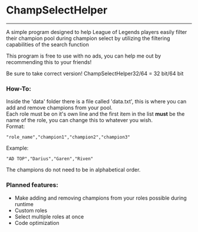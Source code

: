 # ChampSelectHelper
--------
A simple program designed to help League of Legends players easily filter their champion pool during champion select by utilizing the filtering capabilities of the search function

This program is free to use with no ads, you can help me out by recommending this to your friends!

Be sure to take correct version! ChampSelectHelper32/64 = 32 bit/64 bit

### How-To:  
Inside the 'data' folder there is a file called 'data.txt', this is where you can add and remove champions
from your pool.  
Each role must be on it's own line and the first item in the list **must** be the name of the role, you can change this to whatever
you wish.    
Format:  
```
"role_name","champion1","champion2","champion3"
```
Example:  
```
"AD TOP","Darius","Garen","Riven"
```
The champions do not need to be in alphabetical order.


### Planned features:


* Make adding and removing champions from your roles possible during runtime
* Custom roles
* Select multiple roles at once
* Code optimization